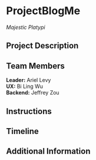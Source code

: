 # ProjectBlogMe
*Majestic Platypi*

Project Description
------------------- 

Team Members
------------
**Leader:** Ariel Levy  
**UX:** Bi Ling Wu  
**Backend:** Jeffrey Zou    

Instructions
------------

Timeline
--------

Additional Information
----------------------

